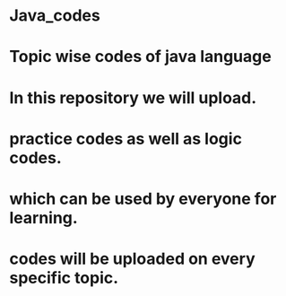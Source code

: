 # Java_codes
# Topic wise codes of java language
# In this repository we will upload.
# practice codes as well as logic codes.
# which can be used by everyone for learning.
# codes will be uploaded on every specific topic.
